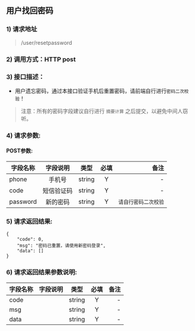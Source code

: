 ## 用户找回密码

### 1) 请求地址

>/user/resetpassword

### 2) 调用方式：HTTP post

### 3) 接口描述：

* 用户遗忘密码，通过本接口验证手机后重置密码，请前端自行进行```密码二次校验```！

> 注意：所有的密码字段建议自行进行 ```摘要计算``` 之后提交，以避免中间人窃听。

### 4) 请求参数:


#### POST参数:
|字段名称       |字段说明         |类型            |必填            |备注     |
| -------------|:--------------:|:--------------:|:--------------:| ------:|
|phone|手机号|string|Y|-|
|code|短信验证码|string|Y|-|
|password|新的密码|string|Y|```请自行密码二次校验```|



### 5) 请求返回结果:

```
{
    "code": 0,
    "msg": "密码已重置，请使用新密码登录",
    "data": []
}
```


### 6) 请求返回结果参数说明:
|字段名称       |字段说明         |类型            |必填            |备注     |
| -------------|:--------------:|:--------------:|:--------------:| ------:|
|code||string|Y|-|
|msg||string|Y|-|
|data||string|Y|-|


